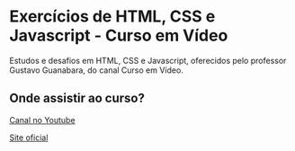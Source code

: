 # Exercícios de HTML, CSS e Javascript - Curso em Vídeo

Estudos e desafios em HTML, CSS e Javascript, oferecidos pelo professor Gustavo Guanabara, do canal Curso em Vídeo.

## Onde assistir ao curso?

[Canal no Youtube ](https://www.youtube.com/c/CursoemV%C3%ADdeo)

[Site oficial ](https://www.cursoemvideo.com/)
